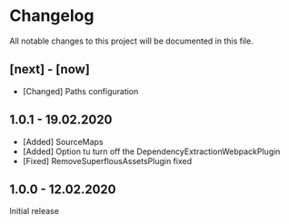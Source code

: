 # Changelog
All notable changes to this project will be documented in this file.

## [next] - [now]

* [Changed] Paths configuration

## 1.0.1 - 19.02.2020

* [Added] SourceMaps
* [Added] Option tu turn off the DependencyExtractionWebpackPlugin
* [Fixed] RemoveSuperflousAssetsPlugin fixed

## 1.0.0 - 12.02.2020

Initial release
